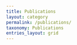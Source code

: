```yaml
---
title: Publications
layout: category
permalink: /publications/
taxonomy: Publications
entries_layout: grid
---
```

